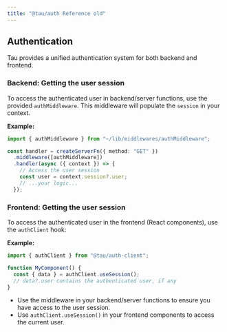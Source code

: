 ```yaml
---
title: "@tau/auth Reference old"
---
```


## Authentication

Tau provides a unified authentication system for both backend and frontend.

### Backend: Getting the user session

To access the authenticated user in backend/server functions, use the provided `authMiddleware`. This middleware will populate the `session` in your context.

**Example:**

```ts
import { authMiddleware } from "~/lib/middlewares/authMiddleware";

const handler = createServerFn({ method: "GET" })
  .middleware([authMiddleware])
  .handler(async ({ context }) => {
    // Access the user session
    const user = context.session?.user;
    // ...your logic...
  });
```

### Frontend: Getting the user session

To access the authenticated user in the frontend (React components), use the `authClient` hook:

**Example:**

```ts
import { authClient } from "@tau/auth-client";

function MyComponent() {
  const { data } = authClient.useSession();
  // data?.user contains the authenticated user, if any
}
```

- Use the middleware in your backend/server functions to ensure you have access to the user session.
- Use `authClient.useSession()` in your frontend components to access the current user.

